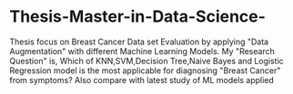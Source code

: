 # Thesis-Master-in-Data-Science-
Thesis focus on Breast Cancer Data set Evaluation by applying "Data Augmentation" with different Machine Learning Models.
My "Research Question" is,
Which of KNN,SVM,Decision Tree,Naive Bayes and Logistic Regression model is the most applicable for diagnosing
"Breast Cancer" from symptoms?
Also compare with latest study of ML models applied
